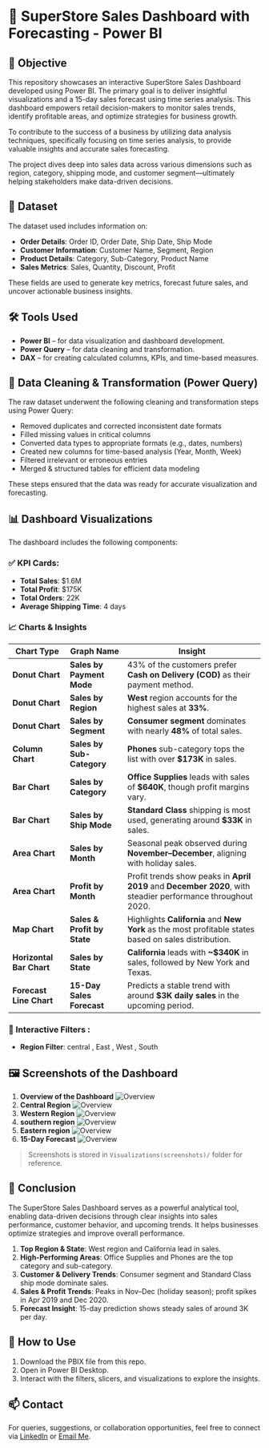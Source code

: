 # 🛒 SuperStore Sales Dashboard with Forecasting - Power BI 

## 📌 Objective
This repository showcases an interactive SuperStore Sales Dashboard developed using Power BI. The primary goal is to deliver insightful visualizations and a 15-day sales forecast using time series analysis. This dashboard empowers retail decision-makers to monitor sales trends, identify profitable areas, and optimize strategies for business growth.

To contribute to the success of a business by utilizing data analysis techniques, specifically focusing on time series analysis, to provide valuable insights and accurate sales forecasting.

The project dives deep into sales data across various dimensions such as region, category, shipping mode, and customer segment—ultimately helping stakeholders make data-driven decisions.

## 📁 Dataset
The dataset used includes information on:

- **Order Details**: Order ID, Order Date, Ship Date, Ship Mode  
- **Customer Information**: Customer Name, Segment, Region  
- **Product Details**: Category, Sub-Category, Product Name  
- **Sales Metrics**: Sales, Quantity, Discount, Profit

These fields are used to generate key metrics, forecast future sales, and uncover actionable business insights.

## 🛠️ Tools Used
- **Power BI** – for data visualization and dashboard development.
- **Power Query** – for data cleaning and transformation.
- **DAX** – for creating calculated columns, KPIs, and time-based measures.
  
## 🧹 Data Cleaning & Transformation (Power Query)
The raw dataset underwent the following cleaning and transformation steps using Power Query:

- Removed duplicates and corrected inconsistent date formats
- Filled missing values in critical columns
- Converted data types to appropriate formats (e.g., dates, numbers)
- Created new columns for time-based analysis (Year, Month, Week)
- Filtered irrelevant or erroneous entries
- Merged & structured tables for efficient data modeling

These steps ensured that the data was ready for accurate visualization and forecasting.

## 📊 Dashboard Visualizations
The dashboard includes the following components:

### ✅ KPI Cards:

- **Total Sales**: $1.6M
- **Total Profit**: $175K
- **Total Orders**: 22K
- **Average Shipping Time**: 4 days
  
### 📈 Charts & Insights

|  **Chart Type**          |  **Graph Name**                         |  **Insight** |
|--------------------------|----------------------------------------|----------------|
| **Donut Chart**          | **Sales by Payment Mode**              | 43% of the customers prefer **Cash on Delivery (COD)** as their payment method. |
| **Donut Chart**          | **Sales by Region**                    | **West** region accounts for the highest sales at **33%**.|
| **Donut Chart**          | **Sales by Segment**                   | **Consumer segment** dominates with nearly **48%** of total sales. |
| **Column Chart**         | **Sales by Sub-Category**              | **Phones** sub-category tops the list with over **$173K** in sales. |
| **Bar Chart**            | **Sales by Category**                  | **Office Supplies** leads with sales of **$640K**, though profit margins vary. |
| **Bar Chart**            | **Sales by Ship Mode**                 | **Standard Class** shipping is most used, generating around **$33K** in sales. |
| **Area Chart**           | **Sales by Month**                     | Seasonal peak observed during **November–December**, aligning with holiday sales. |
| **Area Chart**           | **Profit by Month**                    |Profit trends show peaks in **April 2019** and **December 2020**, with steadier performance throughout 2020.|
| **Map Chart**            | **Sales & Profit by State**            | Highlights **California** and **New York** as the most profitable states based on sales distribution. |
|**Horizontal Bar Chart**  | **Sales by State**	                    |**California** leads with **~$340K** in sales, followed by New York and Texas.|
| **Forecast Line Chart**  | **15-Day Sales Forecast**              | Predicts a stable trend with around **$3K daily sales** in the upcoming period. |

### 🎯 Interactive Filters : 
- **Region Filter**: central , East , West , South

## 🖼️ Screenshots of the Dashboard
1. **Overview of the Dashboard** 
   ![Overview](https://github.com/akanshagupta211/SuperStore-Sales-Dashboard/blob/main/Visualizations(screenshots)/Overview.png)
2. **Central Region**
   ![Overview](https://github.com/akanshagupta211/SuperStore-Sales-Dashboard/blob/main/Visualizations(screenshots)/Central%20Region.png)
3. **Western Region**
  ![Overview](https://github.com/akanshagupta211/SuperStore-Sales-Dashboard/blob/main/Visualizations(screenshots)/Western%20Region.png)
4. **southern region**
   ![Overview](https://github.com/akanshagupta211/SuperStore-Sales-Dashboard/blob/main/Visualizations(screenshots)/Southern%20Region.png)
5. **Eastern region**
   ![Overview](https://github.com/akanshagupta211/SuperStore-Sales-Dashboard/blob/main/Visualizations(screenshots)/Eastern%20Region.png)
6. **15-Day Forecast**
   ![Overview](https://github.com/akanshagupta211/SuperStore-Sales-Dashboard/blob/main/Visualizations(screenshots)/15-days%20Sales%20forecasting.png)
> Screenshots is stored in `Visualizations(screenshots)/` folder for reference.

## 📌 Conclusion
The SuperStore Sales Dashboard serves as a powerful analytical tool, enabling data-driven decisions through clear insights into sales performance, customer behavior, and upcoming trends. It helps businesses optimize strategies and improve overall performance.
1. **Top Region & State**: West region and California lead in sales.
2. **High-Performing Areas**: Office Supplies and Phones are the top category and sub-category.
3. **Customer & Delivery Trends**: Consumer segment and Standard Class ship mode dominate sales.
4. **Sales & Profit Trends**: Peaks in Nov–Dec (holiday season); profit spikes in Apr 2019 and Dec 2020.
5. **Forecast Insight**: 15-day prediction shows steady sales of around 3K per day.

## 🚀 How to Use
1. Download the PBIX file from this repo.
2. Open in Power BI Desktop.
3. Interact with the filters, slicers, and visualizations to explore the insights.
   

## 📫 Contact
For queries, suggestions, or collaboration opportunities, feel free to connect via [LinkedIn](#www.linkedin.com/in/akansha-gupta-b649a2216) or [Email Me](mailto:akanshabkg@gmail.com
).
